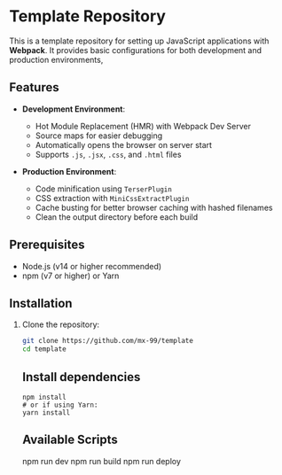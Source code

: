 # Template Repository

This is a template repository for setting up JavaScript applications with **Webpack**. It provides basic configurations for both development and production environments,
## Features

- **Development Environment**:
  - Hot Module Replacement (HMR) with Webpack Dev Server
  - Source maps for easier debugging
  - Automatically opens the browser on server start
  - Supports `.js`, `.jsx`, `.css`, and `.html` files

- **Production Environment**:
  - Code minification using `TerserPlugin`
  - CSS extraction with `MiniCssExtractPlugin`
  - Cache busting for better browser caching with hashed filenames
  - Clean the output directory before each build

## Prerequisites

- Node.js (v14 or higher recommended)
- npm (v7 or higher) or Yarn

## Installation

1. Clone the repository:

   ```bash
   git clone https://github.com/mx-99/template
   cd template
   ```
   ## Install dependencies
   ```
   npm install
   # or if using Yarn:
   yarn install
   ```
   ## Available Scripts
   npm run dev
   npm run build
   npm run deploy
